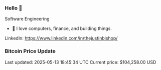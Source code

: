### Hello 🤙  

Software Engineering

- 🔭 I love computers, finance, and building things.
  
LinkedIn: https://www.linkedin.com/in/thejustinbishop/  




















































### Bitcoin Price Update
Last updated: 2025-05-13 18:45:34 UTC
Current price: $104,258.00 USD
